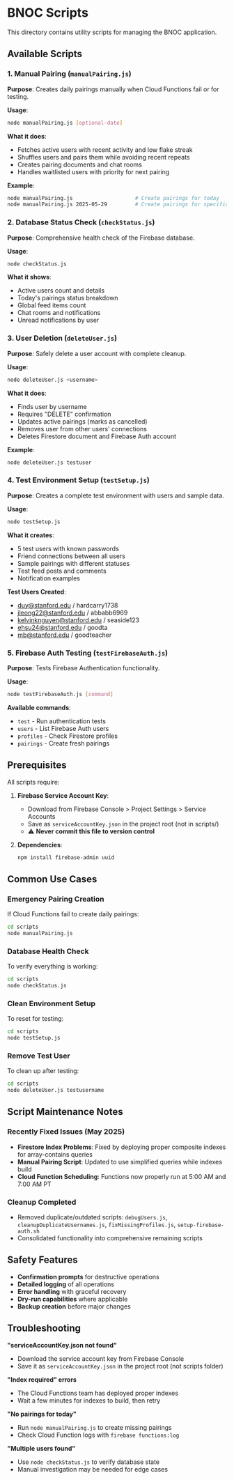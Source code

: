 # BNOC Scripts

This directory contains utility scripts for managing the BNOC application.

## Available Scripts

### 1. Manual Pairing (`manualPairing.js`)

**Purpose**: Creates daily pairings manually when Cloud Functions fail or for testing.

**Usage**:
```bash
node manualPairing.js [optional-date]
```

**What it does**:
- Fetches active users with recent activity and low flake streak
- Shuffles users and pairs them while avoiding recent repeats  
- Creates pairing documents and chat rooms
- Handles waitlisted users with priority for next pairing

**Example**:
```bash
node manualPairing.js                    # Create pairings for today
node manualPairing.js 2025-05-29         # Create pairings for specific date
```

### 2. Database Status Check (`checkStatus.js`)

**Purpose**: Comprehensive health check of the Firebase database.

**Usage**:
```bash
node checkStatus.js
```

**What it shows**:
- Active users count and details
- Today's pairings status breakdown
- Global feed items count
- Chat rooms and notifications
- Unread notifications by user

### 3. User Deletion (`deleteUser.js`)

**Purpose**: Safely delete a user account with complete cleanup.

**Usage**:
```bash
node deleteUser.js <username>
```

**What it does**:
- Finds user by username
- Requires "DELETE" confirmation
- Updates active pairings (marks as cancelled)
- Removes user from other users' connections
- Deletes Firestore document and Firebase Auth account

**Example**:
```bash
node deleteUser.js testuser
```

### 4. Test Environment Setup (`testSetup.js`)

**Purpose**: Creates a complete test environment with users and sample data.

**Usage**:
```bash
node testSetup.js
```

**What it creates**:
- 5 test users with known passwords
- Friend connections between all users
- Sample pairings with different statuses
- Test feed posts and comments
- Notification examples

**Test Users Created**:
- duy@stanford.edu / hardcarry1738
- jleong22@stanford.edu / abbabb6969  
- kelvinknguyen@stanford.edu / seaside123
- ehsu24@stanford.edu / goodta
- mb@stanford.edu / goodteacher

### 5. Firebase Auth Testing (`testFirebaseAuth.js`)

**Purpose**: Tests Firebase Authentication functionality.

**Usage**:
```bash
node testFirebaseAuth.js [command]
```

**Available commands**:
- `test` - Run authentication tests
- `users` - List Firebase Auth users
- `profiles` - Check Firestore profiles
- `pairings` - Create fresh pairings

## Prerequisites

All scripts require:

1. **Firebase Service Account Key**:
   - Download from Firebase Console > Project Settings > Service Accounts
   - Save as `serviceAccountKey.json` in the project root (not in scripts/)
   - ⚠️ **Never commit this file to version control**

2. **Dependencies**:
   ```bash
   npm install firebase-admin uuid
   ```

## Common Use Cases

### Emergency Pairing Creation
If Cloud Functions fail to create daily pairings:
```bash
cd scripts
node manualPairing.js
```

### Database Health Check
To verify everything is working:
```bash
cd scripts  
node checkStatus.js
```

### Clean Environment Setup
To reset for testing:
```bash
cd scripts
node testSetup.js
```

### Remove Test User
To clean up after testing:
```bash
cd scripts
node deleteUser.js testusername
```

## Script Maintenance Notes

### Recently Fixed Issues (May 2025)
- **Firestore Index Problems**: Fixed by deploying proper composite indexes for array-contains queries
- **Manual Pairing Script**: Updated to use simplified queries while indexes build
- **Cloud Function Scheduling**: Functions now properly run at 5:00 AM and 7:00 AM PT

### Cleanup Completed
- Removed duplicate/outdated scripts: `debugUsers.js`, `cleanupDuplicateUsernames.js`, `fixMissingProfiles.js`, `setup-firebase-auth.sh`
- Consolidated functionality into comprehensive remaining scripts

## Safety Features

- **Confirmation prompts** for destructive operations
- **Detailed logging** of all operations
- **Error handling** with graceful recovery
- **Dry-run capabilities** where applicable
- **Backup creation** before major changes

## Troubleshooting

**"serviceAccountKey.json not found"**
- Download the service account key from Firebase Console
- Save it as `serviceAccountKey.json` in the project root (not scripts folder)

**"Index required" errors**
- The Cloud Functions team has deployed proper indexes
- Wait a few minutes for indexes to build, then retry

**"No pairings for today"**
- Run `node manualPairing.js` to create missing pairings
- Check Cloud Function logs with `firebase functions:log`

**"Multiple users found"**
- Use `node checkStatus.js` to verify database state
- Manual investigation may be needed for edge cases
